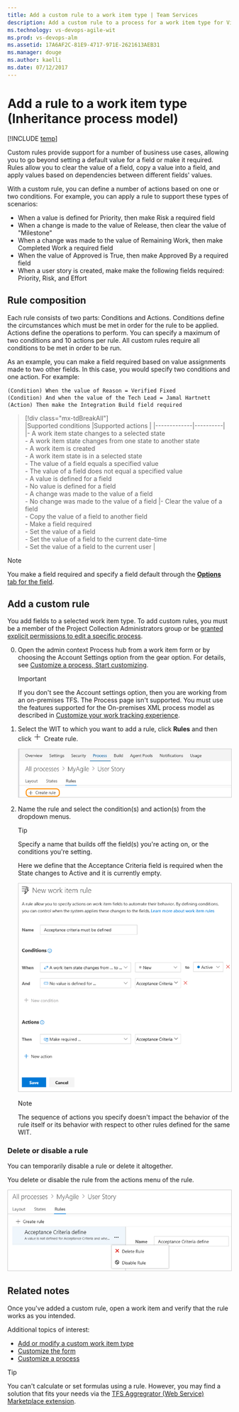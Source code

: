 ```yaml
---
title: Add a custom rule to a work item type | Team Services  
description: Add a custom rule to a process for a work item type for Visual Studio Team Services (VSTS)
ms.technology: vs-devops-agile-wit
ms.prod: vs-devops-alm
ms.assetid: 17A6AF2C-81E9-4717-971E-2621613AEB31  
ms.manager: douge
ms.author: kaelli
ms.date: 07/12/2017
---
```


# Add a rule to a work item type (Inheritance process model)  

[!INCLUDE [temp](../_shared/process-feature-availability.md)]

Custom rules provide support for a number of business use cases, allowing you to go beyond setting a default value for a field or make it required. Rules allow you to clear the value of a field, copy a value into a field, and apply values based on dependencies between different fields' values. 

With a custom rule, you can define a number of actions based on one or two conditions. For example, you can apply a rule to support these types of scenarios: 

- When a value is defined for Priority, then make Risk a required field 
- When a change is made to the value of Release, then clear the value of "Milestone"     
- When a change was made to the value of Remaining Work, then make Completed Work a required field
- When the value of Approved is True, then make Approved By a required field 
- When a user story is created, make make the following fields required: Priority, Risk, and  Effort


## Rule composition  

Each rule consists of two parts: Conditions and Actions. Conditions define the circumstances which must be met in order for the rule to be applied. Actions define the operations to perform. You can specify a maximum of two conditions and 10 actions per rule. All custom rules require all conditions to be met in order to be run. 
 
As an example, you can make a field required based on value assignments made to two other fields. In this case, you would specify two conditions and one action. For example: 

	(Condition) When the value of Reason = Verified Fixed  
	(Condition) And when the value of the Tech Lead = Jamal Hartnett   
	(Action) Then make the Integration Build field required   

> [!div class="mx-tdBreakAll"]  
> |Supported conditions |Supported actions  |
> |-------------|----------|  
> |- A work item state changes to a selected state<br/>- A work item state changes from one state to another state<br/>- A work item is created<br/>- A work item state is in a selected state<br/>- The value of a field equals a specified value<br/>- The value of a field does not equal a specified value<br/>- A value is defined for a field<br/>- No value is defined for a field<br/>- A change was made to the value of a field<br/>- No change was made to the value of a field |- Clear the value of a field<br/>- Copy the value of a field to another field   <br/>- Make a field required<br/>- Set the value of a field<br/>- Set the value of a field to the current date-time<br/>- Set the value of a field to the current user  |


>[!NOTE]   
>You make a field required and specify a field default through the [**Options** tab for the field](customize-process-field.md#options).  
 
## Add a custom rule 

You add fields to a selected work item type. To add custom rules, you must be a member of the Project Collection Administrators group or be [granted explicit permissions to edit a specific process](manage-process.md#process-permissions).  

0. Open the admin context Process hub from a work item form or by choosing the Account Settings option from the gear option. For details, see [Customize a process, Start customizing](customize-process.md#start-customizing).

	>[!IMPORTANT]  
	>If you don't see the Account settings option, then you are working from an on-premises TFS. The Process page isn't supported. You must use the features supported for the On-premises XML process model as described in [Customize your work tracking experience](../customize/customize-work.md).
	
0. Select the WIT to which you want to add a rule, click **Rules** and then click ![plu sign](../_img/icons/add-light-icon.png) Create rule.   

    <img src="_img/custom-rule-create-rule.png" alt="Process Work Item Types page, User Story, Create rule" style="border: 1px solid #CCCCCC;" /> 

0. Name the rule and select the condition(s) and action(s) from the dropdown menus.     

	>[!TIP]  
	>Specify a name that builds off the field(s) you're acting on, or the conditions you're setting.  
	
	Here we define that the Acceptance Criteria field is required when the State changes to Active and it is currently empty. 

    <img src="_img/custom-rule-create-rule-form.png" alt="New rule form" style="border: 1px solid #CCCCCC;" /> 
 
	>[!NOTE]  
	>The sequence of actions you specify doesn't impact the behavior of the rule itself or its behavior with respect to other rules defined for the same WIT. 


<a id="delete-disable">  </a>
### Delete or disable a rule     

You can temporarily disable a rule or delete it altogether.  

You delete or disable the rule from the actions menu of the rule.  

<img src="_img/custom-rule-delete-disable-rule.png" alt="Delete or disable a rule" style="border: 1px solid #CCCCCC;" />  

<!---
<a id="system-rules">  </a>
## System rules

Each work item type&mdash;bug, task, user story, etc.&mdash;has several system rules already defined. Some are simple, like making the Title field required or setting a default for the Value Area field. In addition, a number of system rules define actions to take when a workflow state changes. 

For example, several rules exist to copy the current user identity under the following conditions: 
- When a work item is modified, copy the user identity to the Changed By field  
- When a work item is modified, copy the user identity to the Changed By field
- When the workflow state changes to Closed or Done, copy the user identity to the Closed By field. 
 
>[!IMPORTANT]  
>Predefined system rules will take precedent over any custom rule that you define which would overwrite it.  

-->

## Related notes  

Once you've added a custom rule, open a work item and verify that the rule works as you intended.  

Additional topics of interest:  
- [Add or modify a custom work item type](customize-process-wit.md)
- [Customize the form](customize-process-form.md)
- [Customize a process](customize-process.md)    


>[!TIP]    
>You can't calculate or set formulas using a rule. However, you may find a solution that fits your needs via the [TFS Aggregrator  (Web Service) Marketplace extension](https://marketplace.visualstudio.com/items?itemName=tfsaggregatorteam.tfs-aggregator-web-service). 


<!---
### Unsupported XML element rules 
If you're familiar with the [XML elements for applying rules to fields](../reference/apply-rule-work-item-field.md), then note that the following rules and rule attributes aren't supported: 

- The *for* and *not* attributes aren't supported - you can't apply or restrict a rule based on a group, specific user, or the account collection 
- The following XML value rule elements aren't supported: 
	- **CANNOTLOSEVALUE**  
	- **FROZEN**  
	- **MATCH**  
	- **NOTSAMEAS**  
	- **EMPTY**

-->